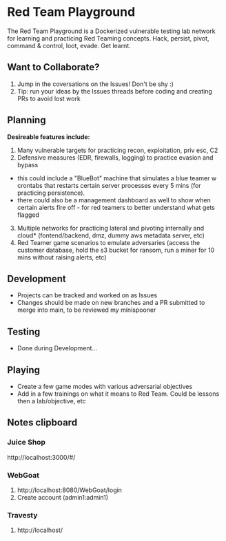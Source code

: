 # Red Team Playground
The Red Team Playground is a Dockerized vulnerable testing lab network for learning and practicing Red Teaming concepts. Hack, persist, pivot, command & control, loot, evade. Get learnt.


## Want to Collaborate?
1. Jump in the coversations on the Issues! Don't be shy :)
2. Tip: run your ideas by the Issues threads before coding and creating PRs to avoid lost work


## Planning
__Desireable features include:__
1. Many vulnerable targets for practicing recon, exploitation, priv esc, C2
2. Defensive measures (EDR, firewalls, logging) to practice evasion and bypass
  - this could include a "BlueBot" machine that simulates a blue teamer w crontabs that restarts certain server processes every 5 mins (for practicing persistence).
  - there could also be a management dashboard as well to show when certain alerts fire off - for red teamers to better understand what gets flagged
3. Multiple networks for practicing lateral and pivoting internally and cloud* (fontend/backend, dmz, dummy aws metadata server, etc)
4. Red Teamer game scenarios to emulate adversaries (access the customer database, hold the s3 bucket for ransom, run a miner for 10 mins without raising alerts, etc)


## Development
- Projects can be tracked and worked on as Issues
- Changes should be made on new branches and a PR submitted to merge into main, to be reviewed my minispooner


## Testing
- Done during Development...


## Playing
- Create a few game modes with various adversarial objectives
- Add in a few trainings on what it means to Red Team. Could be lessons then a lab/objective, etc


## Notes clipboard
### Juice Shop
http://localhost:3000/#/

### WebGoat
1. http://localhost:8080/WebGoat/login
2. Create account (admin1:admin1)

### Travesty
1. http://localhost/

